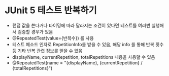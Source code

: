 # JUnit 5 테스트 반복하기

- 랜덤 값을 쓴다거나 타이밍에 따라 달라지는 조건이 있다면 테스트를 여러번 실행해서 검증할 경우가 있음
- @RepeatedTest(value={반복수}) 를 사용
- 테스트 메소드 인자로 RepetitionInfo를 받을 수 있음, 해당 info 를 통해 반복 횟수 등 기타 반복 관련 정보를 얻을 수 있음
- displayName, currentRepetition, totalRepetitions 내용을 사용할 수 있음
- @RepeatedTest(name = "{displayName}, {currentRepetition} / {totalRepetitions}")